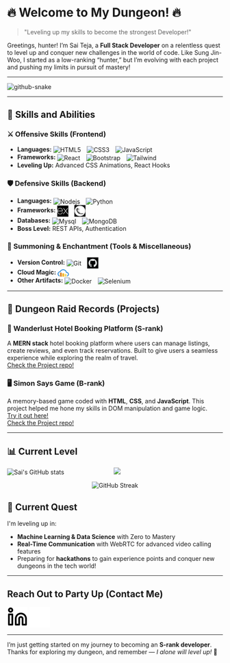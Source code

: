 # 🔥 Welcome to My Dungeon! 🔥

> "Leveling up my skills to become the strongest Developer!"

Greetings, hunter! I’m Sai Teja, a **Full Stack Developer** on a relentless quest to level up and conquer new challenges in the world of code. Like Sung Jin-Woo, I started as a low-ranking “hunter,” but I’m evolving with each project and pushing my limits in pursuit of mastery!

---
<picture>
  <source media="(prefers-color-scheme: dark)" srcset="dist/github-snake-dark.svg" />
  <source media="(prefers-color-scheme: light)" srcset="dist/github-snake.svg" />
  <img alt="github-snake" src="dist/github-snake.svg" />
</picture>

---

## 💪 Skills and Abilities

### ⚔️ Offensive Skills (Frontend)

- **Languages:**
  <img align="center" alt="HTML5" width="26px" src="https://cdn.jsdelivr.net/gh/devicons/devicon/icons/html5/html5-original.svg" style="padding-right:10px;" />
  <img align="center" alt="CSS3" width="26px" src="https://cdn.jsdelivr.net/gh/devicons/devicon/icons/css3/css3-original.svg" style="padding-right:10px;" />
  <img align="center" alt="JavaScript" width="26px" src="https://cdn.jsdelivr.net/gh/devicons/devicon/icons/javascript/javascript-original.svg" style="padding-right:10px;" />
- **Frameworks:**
  <img align="center" alt="React" width="26px" src="https://cdn.jsdelivr.net/gh/devicons/devicon/icons/react/react-original.svg" style="padding-right:10px;" />
  <img align="center" alt="Bootstrap" width="26px" src="https://cdn.jsdelivr.net/gh/devicons/devicon/icons/bootstrap/bootstrap-original.svg" style="padding-right:10px;" />
  <img align="center" alt="Tailwind" width="26px" src="https://cdn.jsdelivr.net/gh/devicons/devicon/icons/tailwindcss/tailwindcss-original.svg" style="padding-right:10px;" />
- **Leveling Up:**
  Advanced CSS Animations,
  React Hooks

### 🛡️ Defensive Skills (Backend)

- **Languages:**
  <img align="center" alt="Nodejs" width="26px" src="https://cdn.jsdelivr.net/gh/devicons/devicon/icons/nodejs/nodejs-original.svg" style="padding-right:10px;" />
  <img align="center" alt="Python" width="26px" src="https://cdn.jsdelivr.net/gh/devicons/devicon/icons/python/python-original.svg" style="padding-right:10px;" />
- **Frameworks:**
  <img align="center" alt="Express" width="26px" src="./img/express-dark.png" style="padding-right:10px;" />
  <img align="center" alt="Flask" width="26px" src="./img/flask.png" style="padding-right:10px; filter: invert(100%);" class="" />
- **Databases:**
  <img align="center" alt="Mysql" width="26px" src="https://cdn.jsdelivr.net/gh/devicons/devicon/icons/mysql/mysql-original.svg" style="padding-right:10px;" />
  <img align="center" alt="MongoDB" width="26px" src="https://cdn.jsdelivr.net/gh/devicons/devicon/icons/mongodb/mongodb-original.svg" style="padding-right:10px;" />
- **Boss Level:** REST APIs, Authentication

### 🧙 Summoning & Enchantment (Tools & Miscellaneous)

- **Version Control:**
  <img align="center" alt="Git" width="26px" src="https://cdn.jsdelivr.net/gh/devicons/devicon/icons/git/git-original.svg" style="padding-right:10px;" />
  <img align="center" alt="GitHub" width="26px" src="./img/github.png" style="padding-right:10px; filter: invert(100%);"/>
- **Cloud Magic:** <img align="center" alt="Cloudinary" width="26px" src="./img/cloudinary.svg" style="padding-right:10px;"/>
- **Other Artifacts:**
  <img align="center" alt="Docker" width="26px" src="https://cdn.jsdelivr.net/gh/devicons/devicon/icons/docker/docker-original.svg" style="padding-right:10px;"/>
  <img align="center" alt="Selenium" width="26px" src="https://cdn.jsdelivr.net/gh/devicons/devicon/icons/selenium/selenium-original.svg" style="padding-right:10px;" />

---

## 📜 Dungeon Raid Records (Projects)

### **🏨 Wanderlust Hotel Booking Platform (S-rank)**

A **MERN stack** hotel booking platform where users can manage listings, create reviews, and even track reservations. Built to give users a seamless experience while exploring the realm of travel.<br>
[Check the Project repo!](https://github.com/thesaiteja24/wanderlust-mern)

### **🖥️ Simon Says Game (B-rank)**

A memory-based game coded with **HTML**, **CSS**, and **JavaScript**. This project helped me hone my skills in DOM manipulation and game logic.<br>
[Try it out here!](https://sai-teja-web-dev-projects.on.drv.tw/www.saiteja.dev/)<br>
[Check the Project repo!](https://github.com/thesaiteja24/javascript-simon-says)

---

## 📊 Current Level

![Sai's GitHub stats](https://github-readme-stats.vercel.app/api?username=thesaiteja24&show_icons=true&theme=tokyonight)
<img src="https://github-readme-stats.vercel.app/api/top-langs/?username=thesaiteja24&layout=donut&theme=tokyonight"  width=35.5% style="margin-left:7rem;"/>

<div align="center">
    <img src="https://nirzak-streak-stats.vercel.app/?user=thesaiteja24&theme=tokyonight-duo&date_format=j%20M%5B%20Y%5D" alt="GitHub Streak">
</div>

## 🧗 Current Quest

I'm leveling up in:

- **Machine Learning & Data Science** with Zero to Mastery
- **Real-Time Communication** with WebRTC for advanced video calling features
- Preparing for **hackathons** to gain experience points and conquer new dungeons in the tech world!

---

## Reach Out to Party Up (Contact Me)

[![LinkedIn](./img/linkedin-light.svg)](https://linkedin.com/in/saitejapatsa#gh-light-mode-only)
[![LinkedIn](./img/linkedin-dark.svg)](https://linkedin.com/in/saitejapatsa#gh-dark-mode-only)

---

I’m just getting started on my journey to becoming an **S-rank developer**. Thanks for exploring my dungeon, and remember — _I alone will level up!_ 💪

